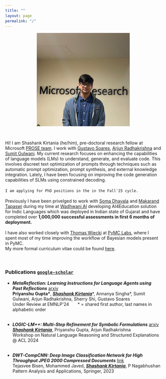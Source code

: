 ```yaml
---
title: ""
layout: page
permalink: "/"
---
```

<img src="blogs/images/me_2024.jpg" alt="boy infront of company logo" width="300" height="300" style="display: block; margin: 0 auto">

        

Hi! I am Shashank Kirtania (he/him), pre-doctoral research fellow at Microsoft [PROSE team](https://www.microsoft.com/en-us/research/group/prose/). I work with [Gustavo Soares](https://www.microsoft.com/en-us/research/people/gsoares/), [Arjun Radhakrishna](https://www.microsoft.com/en-us/research/people/arradha/) and [Sumit Gulwani](https://www.microsoft.com/en-us/research/people/sumitg/). My current research focuses on enhancing the capabilities of language models (LMs) to understand, generate, and evaluate code. This involves discreet text optimization of prompts through techniques such as automatic prompt optimization, prompt synthesis, and external knowledge integration. Lately, I have been focusing on improving the code generation capabilities of SLMs using constrained decoding. <br><br>
`I am applying for PhD positions in the in the Fall'25 cycle.` <br><br>
Previously I have been privelged to work with [Soma Dhavala](https://scholar.google.com/citations?user=Rkh1zb8AAAAJ&hl=en) and [Makarand Tapaswi](https://makarandtapaswi.github.io/) during my time at [Wadhwani AI](https://www.wadhwaniai.org) developing AI4Education solution for Indic Languages which was deployed in Indian state of Gujarat and have completed over **1,000,000 successful assessments in first 6 months of deployment.**<br><br>
I have also worked closely with [Thomas Wiecki](https://twiecki.io/) at [PyMC Labs](https://www.pymc-labs.com/), where I spent most of my time improving the workflow of Bayesian models present in PyMC.
<br>
My more formal curriculum vitae could be found [here](https://docs.google.com/viewer?url=https://github.com/5hv5hvnk/5hv5hvnk.github.io/raw/master/Shashank_CV.pdf&embedded=true).
<br>
<br>
    
### Publications [`google-scholar`](https://scholar.google.com/citations?user=AT5hwWkAAAAJ&hl=en)

- **_MetaReflection: Learning Instructions for Language Agents using Past Reflections_** [arxiv](https://arxiv.org/abs/2405.13009)<br>
**Priyanshu Gupta\***, <ins>**_Shashank Kirtania_**</ins>\*, Annanya Singha\*, Sumit Gulwani, Arjun Radhakrishna, Sherry Shi, Gustavo Soares<br>
Under Review at EMNLP'24       <tab> * = shared first author, last names in alphabetic order<br><br>

- **_LOGIC-LM++: Multi-Step Refinement for Symbolic Formulations_** [arxiv](https://aclanthology.org/2024.nlrse-1.6/)<br>
<ins>**_Shashank Kirtania_**</ins>, Priyanshu Gupta, Arjun Radhakrishna<br>
Workshop on Natural Language Reasoning and Structured Explanations @ ACL 2024<br><br>

- **_DWT-CompCNN: Deep Image Classification Network for High Throughput JPEG 2000 Compressed Documents_** [link](https://scholar.google.com/citations?view_op=view_citation&hl=en&user=AT5hwWkAAAAJ&citation_for_view=AT5hwWkAAAAJ:u5HHmVD_uO8C)<br>
Tejasvee Bisen, Mohammed Javed, <ins>**_Shashank Kirtania_**</ins>, P Nagabhushan<br>
Pattern Analysis and Applications, Springer, 2023
